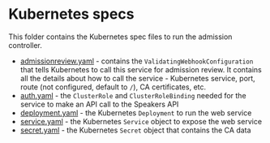 # Kubernetes specs

This folder contains the Kubernetes spec files to run the admission controller.

- [admissionreview.yaml](admissionreview.yaml) - contains the `ValidatingWebhookConfiguration` that tells Kubernetes to call this service for admission review. It contains all the details about how to call the service - Kubernetes service, port, route (not configured, default to `/`), CA certificates, etc.
- [auth.yaml](auth.yaml) - the `ClusterRole` and `ClusterRoleBinding` needed for the service to make an API call to the Speakers API
- [deployment.yaml](deployment.yaml) - the Kubernetes `Deployment` to run the web service
- [service.yaml](service.yaml) - the Kubernetes `Service` object to expose the web service
- [secret.yaml](secret.yaml) - the Kubernetes `Secret` object that contains the CA data
